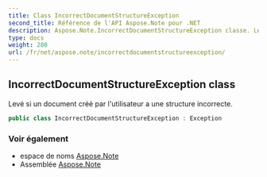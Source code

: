 ```yaml
---
title: Class IncorrectDocumentStructureException
second_title: Référence de l'API Aspose.Note pour .NET
description: Aspose.Note.IncorrectDocumentStructureException classe. Levé si un document créé par lutilisateur a une structure incorrecte.
type: docs
weight: 280
url: /fr/net/aspose.note/incorrectdocumentstructureexception/
---
```

## IncorrectDocumentStructureException class

Levé si un document créé par l'utilisateur a une structure incorrecte.

```csharp
public class IncorrectDocumentStructureException : Exception
```

### Voir également

* espace de noms [Aspose.Note](../../aspose.note/)
* Assemblée [Aspose.Note](../../)


